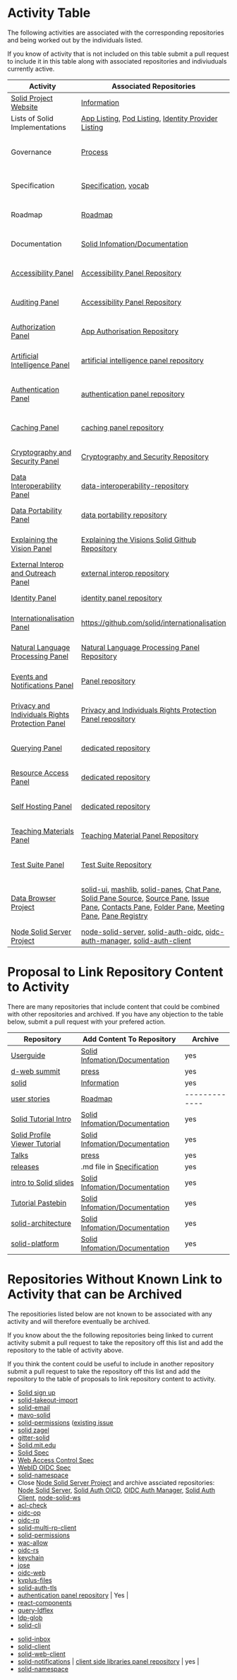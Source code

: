 
# Activity Table

The following activities are associated with the corresponding repositories and being worked out by the individuals listed. 

If you know of activity that is not included on this table submit a pull request to include it in this table along with associated repositories and indiviuduals currently active. 

| Activity  |  Associated Repositories  | Individuals Currently Active | 
| ------------- | ------------- | ------------- |
| [Solid Project Website](https://www.solidproject.org) | [Information](https://github.com/solid/information) | Solid Director, Solid Manager, [Administrators](https://github.com/orgs/solid/teams/administrators) |
| Lists of Solid Implementations | [App Listing](https://github.com/solid/solid-apps), [Pod Listing](https://github.com/solid/pods), [Identity Provider Listing](https://github.com/solid/solid-idp-list) | Solid Director, Solid Manager, [Stakeholders](https://github.com/solid/process/blob/master/stakeholders.md) |
| Governance | [Process](https://github.com/solid/process) | Solid Director, Solid Manager, [Panels](https://github.com/orgs/solid/teams/panels), [Editors](https://github.com/orgs/solid/teams/editors), [Administrators](https://github.com/orgs/solid/teams/administrators), [Stakeholders](https://github.com/solid/process/blob/master/stakeholders.md), Solid Director, Solid Manager |
| Specification | [Specification](https://github.com/solid/specification), [vocab](https://github.com/solid/vocab) | Solid Director, Solid Manager, [Panels](https://github.com/orgs/solid/teams/panels), [Editors](https://github.com/orgs/solid/teams/editors), [Administrators](https://github.com/orgs/solid/teams/administrators) |
| Roadmap | [Roadmap](https://github.com/solid/Roadmap) | Solid Director, Solid Manager, [Panels](https://github.com/orgs/solid/teams/panels), [Editors](https://github.com/orgs/solid/teams/editors), [Administrators](https://github.com/orgs/solid/teams/administrators) |
| Documentation |  [Solid Infomation/Documentation](https://github.com/solid/information/tree/master/documentation) | Solid Director, Solid Manager, [Panels](https://github.com/orgs/solid/teams/panels), [Editors](https://github.com/orgs/solid/teams/editors), [Administrators](https://github.com/orgs/solid/teams/administrators) |
| [Accessibility Panel](https://github.com/solid/process/blob/master/panels.md#accessibility) | [Accessibility Panel Repository](https://github.com/solid/process/blob/master/panels.md#accessibility) | Solid Director, Solid Manager, [Administrators](https://github.com/orgs/solid/teams/administrators), [Accessibility Panel](https://github.com/solid/process/blob/master/panels.md#accessibility-panel) |
| [Auditing Panel](https://github.com/solid/process/blob/master/panels.md#auditing) | [Accessibility Panel Repository](https://github.com/solid/process/blob/master/panels.md#auditing) | Solid Director, Solid Manager, [Administrators](https://github.com/orgs/solid/teams/administrators), [Auditing Panel](https://github.com/solid/process/blob/master/panels.md#auditing) |
| [Authorization Panel](https://github.com/solid/process/blob/master/panels.md#authorization) | [App Authorisation Repository](https://github.com/solid/app-authorization-panel) | Solid Director, Solid Manager, [Administrators](https://github.com/orgs/solid/teams/administrators), [Authorization Panel](https://github.com/solid/process/blob/master/panels.md#authorization) |
| [Artificial Intelligence Panel](https://github.com/solid/process/blob/master/panels.md#artificial-intelligence) | [artificial intelligence panel repository](https://github.com/solid/Artificial-Intelligence-Panel) | Solid Director, Solid Manager, [Administrators](https://github.com/orgs/solid/teams/administrators), [Artificial Intelligence Panel](https://github.com/solid/Artificial-Intelligence) |
| [Authentication Panel](https://github.com/solid/process/blob/master/panels.md#authentication) | [authentication panel repository](https://github.com/solid/authentication-panel)  | Solid Director, Solid Manager, [Administrators](https://github.com/orgs/solid/teams/administrators), [Authentication Panel][Authentication Panel](https://github.com/solid/process/blob/master/panels.md#authentication) |
| [Caching Panel](https://github.com/solid/process/blob/master/panels.md#caching) | [caching panel repository](https://github.com/solid/caching) | Solid Director, Solid Manager, [Administrators](https://github.com/orgs/solid/teams/administrators), [Caching Panel](https://github.com/solid/process/blob/master/panels.md#caching) |
| [Cryptography and Security Panel](https://github.com/solid/process/blob/master/panels.md#cryptography-and-security) | [Cryptography and Security Repository](https://github.com/solid/cryptography-and-security/blob/master/README.md) | Solid Director, Solid Manager, [Administrators](https://github.com/orgs/solid/teams/administrators), [Cryptography and Security Panel](https://github.com/solid/process/blob/master/panels.md#cryptography-and-security)  |
| [Data Interoperability Panel](https://github.com/solid/process/blob/master/panels.md#data-interoperability) | [data-interoperability-repository](https://github.com/solid/data-interoperability-panel) | Solid Director, Solid Manager, [Administrators](https://github.com/orgs/solid/teams/administrators), [Data Interoperability Panel](https://github.com/solid/process/blob/master/panels.md#data-interoperability) |
| [Data Portability Panel](https://github.com/solid/process/blob/master/panels.md#data-portability) | [data portability repository](https://github.com/solid/data-portability) | Solid Director, Solid Manager, [Administrators](https://github.com/orgs/solid/teams/administrators), [Data Portability Panel](https://github.com/solid/process/blob/master/panels.md#data-portability) |
| [Explaining the Vision Panel](https://github.com/solid/process/blob/master/panels.md#explaining-the-vision) | [Explaining the Visions Solid Github Repository](https://github.com/solid/Explaining-the-Vision-Panel)  | Solid Director, Solid Manager, [Administrators](https://github.com/orgs/solid/teams/administrators), [Explaining the Vision Panel](https://github.com/solid/process/blob/master/panels.md#explaining-the-vision) |
| [External Interop and Outreach Panel](https://github.com/solid/process/blob/master/panels.md#external-interop-and-outreach) | [external interop repository](https://github.com/solid/external-interop) | Solid Director, Solid Manager, [Administrators](https://github.com/orgs/solid/teams/administrators), [External Interop and Outreach Panel](https://github.com/solid/process/blob/master/panels.md#external-interop-and-outreach) |
| [Identity Panel](https://github.com/solid/process/blob/master/panels.md#identity) | [identity panel repository](https://github.com/solid/identity-panel)  | Solid Director, Solid Manager, [Administrators](https://github.com/orgs/solid/teams/administrators), [Identity Panel](https://github.com/solid/process/blob/master/panels.md#identity) |
| [Internationalisation Panel](https://github.com/solid/process/blob/master/panels.md#internationalisation) | https://github.com/solid/internationalisation | Solid Director, Solid Manager, [Administrators](https://github.com/orgs/solid/teams/administrators), [Internationalisation Panel](https://github.com/solid/process/blob/master/panels.md#internationalisation) |
| [Natural Language Processing Panel](https://github.com/solid/process/blob/master/panels.md#natural-language-processing) | [Natural Language Processing Panel Repository](https://github.com/solid/natural-language-processing-panel) | Solid Director, Solid Manager, [Administrators](https://github.com/orgs/solid/teams/administrators), [Natural Language Processing Panel](https://github.com/solid/process/blob/master/panels.md#natural-language-processing) |
| [Events and Notifications Panel](https://github.com/solid/process/blob/master/panels.md#events-and-notifications) | [ Panel repository](https://github.com/solid/solid-notifications)  | Solid Director, Solid Manager, [Administrators](https://github.com/orgs/solid/teams/administrators), [Events and Notifications Panel](https://github.com/solid/process/blob/master/panels.md#events-and-notifications)  |
| [Privacy and Individuals Rights Protection Panel](https://github.com/solid/process/blob/master/panels.md#privacy-and-individuals-rights-protection) | [Privacy and Individuals Rights Protection Panel repository](https://github.com/solid/privacy-and-individuals-rights-protection-panel/tree/master)  | Solid Director, Solid Manager, [Administrators](https://github.com/orgs/solid/teams/administrators), [Privacy and Individuals Rights Protection Panel](https://github.com/solid/process/blob/master/panels.md#privacy-and-individuals-rights-protection)  |
| [Querying Panel](https://github.com/solid/process/blob/master/panels.md#querying) | [dedicated repository](https://github.com/solid/solid-tpf)  | Solid Director, Solid Manager, [Administrators](https://github.com/orgs/solid/teams/administrators), [Querying Panel](https://github.com/solid/process/blob/master/panels.md#querying) |
| [Resource Access Panel](https://github.com/solid/process/blob/master/panels.md#resource-access) | [dedicated repository](https://github.com/solid/resource-access)  | Solid Director, Solid Manager, [Administrators](https://github.com/orgs/solid/teams/administrators), [Resource Access Panel](https://github.com/solid/process/blob/master/panels.md#resource-access) |
| [Self Hosting Panel](https://github.com/solid/process/blob/master/panels.md#self-hosting) | [dedicated repository](https://github.com/solid/self-hosting-panel)  | Solid Director, Solid Manager, [Administrators](https://github.com/orgs/solid/teams/administrators), [Self Hosting Panel](https://github.com/solid/process/blob/master/panels.md#self-hosting) |
| [Teaching Materials Panel](https://github.com/solid/process/blob/master/panels.md#teaching-material) | [Teaching Material Panel Repository](https://github.com/solid/teaching-material) | Solid Director, Solid Manager, [Administrators](https://github.com/orgs/solid/teams/administrators), [Teaching Materials Panel](https://github.com/solid/process/blob/master/panels.md#teaching-material)|
| [Test Suite Panel](https://github.com/solid/process/blob/master/panels.md#test-suite) | [Test Suite Repository](https://github.com/solid/test-suite) | Solid Director, Solid Manager, [Administrators](https://github.com/orgs/solid/teams/administrators), [Test Suite Panel](https://github.com/solid/process/blob/master/panels.md#test-suite) |
| [Data Browser Project](https://github.com/orgs/solid/projects/4) | [solid-ui](https://github.com/solid/solid-ui), [mashlib](https://github.com/solid/mashlib), [solid-panes](https://github.com/solid/solid-panes), [Chat Pane](https://github.com/solid/chat-pane), [Solid Pane Source](https://github.com/solid/solid-pane-source), [Source Pane](https://github.com/solid/source-pane), [Issue Pane](https://github.com/solid/issue-pane), [Contacts Pane](https://github.com/solid/contacts-pane),  [Folder Pane](https://github.com/solid/folder-pane), [Meeting Pane](https://github.com/solid/meeting-pane), [Pane Registry](https://github.com/solid/pane-registry) | Solid Director, Solid Manager, [Arne Hassel]((https://github.com/megoth), [Tim Berners-Lee](https://github.com/timbl), [Vincent Tunru](https://github.com/vinnl)|
| [Node Solid Server Project](https://github.com/orgs/solid/projects) | [node-solid-server](https://github.com/solid/node-solid-server), [solid-auth-oidc](https://github.com/solid/solid-auth-oidc), [oidc-auth-manager](https://github.com/solid/oidc-auth-manager), [solid-auth-client](https://github.com/solid/solid-auth-client) | [Jackson Morgan](https://github.com/jaxoncreed) and Michiel de Jong |

# Proposal to Link Repository Content to Activity 

There are many repositories that include content that could be combined with other repositories and archived. If you have any objection to the table below, submit a pull request with your prefered action.  

| Repository | Add Content To Repository  | Archive |
| ------------- | ------------- | ------------- |
| [Userguide](https://github.com/solid/userguide) | [Solid Infomation/Documentation](https://github.com/solid/information/tree/master/documentation) | yes |
| [d-web summit](https://github.com/solid/dweb-summit-2018) | [press](https://github.com/solid/information/blob/master/press.md) | yes |
| [solid](https://github.com/solid/solid) | [Information](https://github.com/solid/information) | yes |
| [user stories](https://github.com/solid/user-stories) | [Roadmap](https://github.com/solid/Roadmap) | ------------- |
| [Solid Tutorial Intro](https://github.com/solid/solid-tutorial-intro) | [Solid Infomation/Documentation](https://github.com/solid/information/tree/master/documentation) | yes |
| [Solid Profile Viewer Tutorial](https://github.com/solid/profile-viewer-tutorial) | [Solid Infomation/Documentation](https://github.com/solid/information/tree/master/documentation) | yes |
| [Talks](https://github.com/solid/talks) |[press](https://github.com/solid/information/blob/master/press.md) | yes |
| [releases](https://github.com/solid/releases) | .md file in [Specification](https://github.com/solid/specification) | yes |
| [intro to Solid slides](https://github.com/solid/intro-to-solid-slides) | [Solid Infomation/Documentation](https://github.com/solid/information/tree/master/documentation) | yes |
| [Tutorial Pastebin](https://github.com/solid/solid-tutorial-pastebin) | [Solid Infomation/Documentation](https://github.com/solid/information/tree/master/documentation) | yes |
| [solid-architecture](https://github.com/solid/solid-architecture) | [Solid Infomation/Documentation](https://github.com/solid/information/tree/master/documentation) | yes |
| [solid-platform](https://github.com/solid/solid-platform) | [Solid Infomation/Documentation](https://github.com/solid/information/tree/master/documentation) | yes |

# Repositories Without Known Link to Activity that can be Archived

The repositiories listed below are not known to be associated with any activity and will therefore eventually be archived. 

If you know about the the following repositories being linked to current activity submit a pull request to take the repository off this list and add the repository to the table of activity above.  

If you think the content could be useful to include in another repository submit a pull request to take the repository off this list and add the repository to the table of proposals to link repository content to activity. 

* [Solid sign up](https://github.com/solid/solid-sign-up) 
* [solid-takeout-import](https://github.com/solid/solid-takeout-import) 
* [solid-email](https://github.com/solid/solid-email)
* [mavo-solid](https://github.com/solid/mavo-solid)
* [solid-permissions](https://github.com/solid/solid-permissions) ([existing issue](https://github.com/solid/solid-permissions/issues/33)
* [solid zagel](https://github.com/solid/solid-zagel)
* [gitter-solid](https://github.com/solid/gitter-solid)
* [Solid.mit.edu](https://github.com/solid/solid.mit.edu)
* [Solid Spec](https://github.com/solid/solid-spec) 
* [Web Access Control Spec](https://github.com/solid/web-access-control-spec)
* [WebID OIDC Spec](https://github.com/solid/webid-oidc-spec)
* [solid-namespace](https://github.com/solid/solid-namespace) 
* Close [Node Solid Server Project](https://github.com/orgs/solid/projects/2) and archive assciated repositories: [Node Solid Server](https://github.com/solid/node-solid-server), [Solid Auth OICD](https://github.com/solid/solid-auth-oidc), [OIDC Auth Manager](https://github.com/solid/oidc-auth-manager), [Solid Auth Client](https://github.com/solid/solid-auth-client), [node-solid-ws](https://github.com/solid/node-solid-ws)
* [acl-check](https://github.com/solid/acl-check)
* [oidc-op](https://github.com/solid/oidc-op)
* [oidc-rp](https://github.com/solid/oidc-rp)
* [solid-multi-rp-client](https://github.com/solid/solid-multi-rp-client)
* [solid-permissions](https://github.com/solid/solid-permissions)
* [wac-allow](https://github.com/solid/wac-allow)
* [oidc-rs](https://github.com/solid/oidc-rs)
* [keychain](https://github.com/solid/keychain)
* [jose](https://github.com/solid/jose)
* [oidc-web](https://github.com/solid/oidc-web)
* [kvplus-files](https://github.com/solid/kvplus-files)
* [solid-auth-tls](https://github.com/solid/solid-auth-tls) 
* [authentication panel repository](https://github.com/solid/authentication-panel) | Yes |
* [react-components](https://github.com/solid/react-components)
* [query-ldflex](https://github.com/solid/query-ldflex)
* [ldp-glob](https://github.com/solid/ldp-glob)
* [solid-cli](https://github.com/solid/solid-cli)
- [solid-inbox](https://github.com/solid/solid-inbox)
- [solid-client](https://github.com/solid/solid-client)
- [solid-web-client](https://github.com/solid/solid-web-client)
- [solid-notifications](https://github.com/solid/solid-notifications) | [client side libraries panel repository](https://github.com/solid/client-side-libraries-panel) | yes |
- [solid-namespace](https://github.com/solid/solid-namespace)
